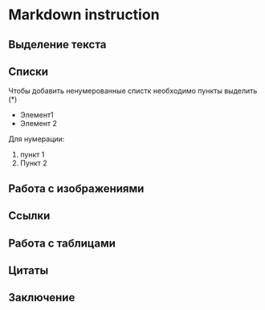 # Markdown instruction

## Выделение текста

## Списки

Чтобы добавить ненумерованные спистк необходимо пункты выделить (*)
* Элемент1
* Элемент 2

Для нумерации:

1. пункт 1
2. Пункт 2

## Работа с изображениями

## Ссылки

## Работа с таблицами

## Цитаты

## Заключение